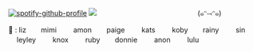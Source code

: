 [![spotify-github-profile](https://spotify-github-profile.kittinanx.com/api/view?uid=wjdes5kajmt1gqhbzctuzbgid&cover_image=true&theme=natemoo-re&show_offline=false&background_color=121212&interchange=true&bar_color=53b14f&bar_color_cover=false)](https://github.com/kittinan/spotify-github-profile) 
![](https://64.media.tumblr.com/10c19ac4b2f9b411ec97becbd1c2e89e/19e56d34ca10340c-dd/s1280x1920/c77564c85e098a9567e78c0e076e5ee59c6109d5.jpg)
 ㅤ ㅤ ㅤ ㅤ   ㅤ ㅤ ㅤ ㅤ ㅤ   ㅤ ㅤㅤ   (๑ᵔ⤙ᵔ๑)
ㅤㅤ 
 

💝 : lizㅤㅤ mimi  ㅤㅤ  amonㅤㅤ    paige ㅤㅤ   kats ㅤㅤ   kobyㅤㅤ  rainy  ㅤㅤ  sin   ㅤㅤ leyley ㅤㅤ   knox ㅤㅤ   rubyㅤㅤ   donnie  ㅤㅤ  anon ㅤㅤ lulu
 



